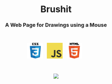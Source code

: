 <h1 align="center">Brushit</h1>

<h3 align="center">A Web Page for Drawings using a Mouse</h3>

<br>

<p align="center">
<code><img height="50" src="https://raw.githubusercontent.com/github/explore/80688e429a7d4ef2fca1e82350fe8e3517d3494d/topics/css/css.png"></code>&nbsp;&nbsp;
<code><img height="50" src="https://raw.githubusercontent.com/github/explore/80688e429a7d4ef2fca1e82350fe8e3517d3494d/topics/javascript/javascript.png"></code>&nbsp;&nbsp;
<code><img height="50" src="https://raw.githubusercontent.com/github/explore/80688e429a7d4ef2fca1e82350fe8e3517d3494d/topics/html/html.png"></code>&nbsp;&nbsp;
</p>

<br>

<p align="center">
<img  src="https://visitor-badge.laobi.icu/badge?page_id=Lalisfeed.Brushit" />
</p>